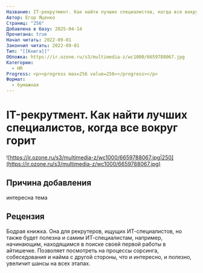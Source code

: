 ```yaml
---
Название: IT-рекрутмент. Как найти лучших специалистов, когда все вокруг горит
Автор: Егор Яценко
Страниц: "256"
Добавлена в базу: 2025-04-14
Прочитана: true
Начал читать: 2022-09-01
Закончил читать: 2022-09-01
Тип: "[[Книга]]"
Обложка: https://ir.ozone.ru/s3/multimedia-z/wc1000/6659788067.jpg
Категории:
  - HR
Progress: <p><progress max=256 value=256></progress></p>
Формат:
  - бумажная
---
```

# IT-рекрутмент. Как найти лучших специалистов, когда все вокруг горит

![https://ir.ozone.ru/s3/multimedia-z/wc1000/6659788067.jpg|250](https://ir.ozone.ru/s3/multimedia-z/wc1000/6659788067.jpg)

## Причина добавления

интересна тема

## Рецензия

Бодрая книжка. Она для рекрутеров, ищущих ИТ-специалистов, но также будет полезна и самим ИТ-специалистам, например, начинающим, находящимся в поиске своей первой работы в айтишечке. Позволяет посмотреть на процессы сорсинга, собеседования и найма с другой стороны, что и интересно, и полезно, увеличит шансы на всех этапах.